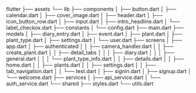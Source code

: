 flutter
├── assets
└── lib
    ├── components
    │   ├── button.dart
    │   ├── calendar.dart
    │   ├── cover_image.dart
    │   ├── header.dart
    │   ├── icon_button_row.dart
    │   ├── input.dart
    │   ├── intro_headline.dart
    │   └── label_checkox.dart
    ├── constants
    │   └── config.dart
    ├── main.dart
    ├── models
    │   ├── diary_entry.dart
    │   ├── event.dart
    │   ├── plant.dart
    │   ├── plant_type.dart
    │   ├── settings.dart
    │   └── user.dart
    ├── screens
    │   ├── app.dart
    │   ├── authenticated
    │   │   ├── camera_handler.dart
    │   │   ├── create_plant.dart
    │   │   ├── detail_tabs
    │   │   │   ├── diary.dart
    │   │   │   ├── general.dart
    │   │   │   └── plant_type_info.dart
    │   │   ├── details.dart
    │   │   ├── home.dart
    │   │   ├── plants.dart
    │   │   ├── settings.dart
    │   │   ├── tab_navigation.dart
    │   │   └── test.dart
    │   ├── signin.dart
    │   ├── signup.dart
    │   └── welcome.dart
    ├── services
    │   ├── api_service.dart
    │   └── auth_service.dart
    └── shared
        ├── styles.dart
        └── utils.dart

        